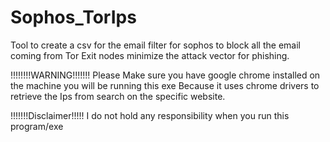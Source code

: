 # Sophos_TorIps
Tool to create a csv for the email filter for sophos to block all the email coming from Tor Exit nodes minimize the attack vector for phishing.


!!!!!!!!WARNING!!!!!!!
Please Make sure you have google chrome installed on the machine you will be running this exe 
Because it uses chrome drivers to retrieve the Ips from search on the specific website.


!!!!!!!Disclaimer!!!!!
I do not hold any responsibility when you run this program/exe
